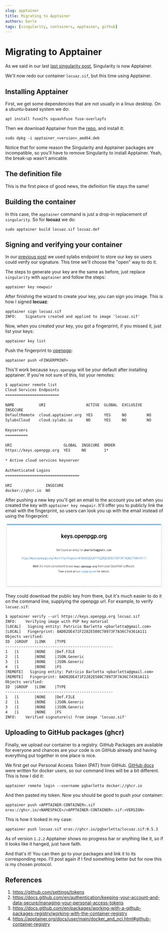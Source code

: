 ```yaml
---
slug: apptainer
title: Migrating to Apptainer
authors: barle
tags: [singularity, containers, apptainer, github]
---
```


# Migrating to Apptainer

As we said in our last [last singularity post](/blog/singularity_upload),
Singularity is now Apptainer.

We'll now redo our container `locuaz.sif`, but this time using Apptainer.

## Installing Apptainer

First, we get some dependencies that are not usually in a linux desktop. On a 
ubuntu-based system we do:

```
apt install fuse2fs squashfuse fuse-overlayfs
```

Then we download Apptainer from the [repo](https://github.com/apptainer/apptainer/releases), and install it:

```
sudo dpkg -i apptainer_<version>_amd64.deb
```

Notice that for some reason the Singularity and Apptainer packages are incompatible, so you'll have to remove Singularity to install Apptainer.
Yeah, the break-up wasn't amicable.

## The definition file

This is the first piece of good news, the definition file stays the same!

## Building the container

In this case, the `apptainer` command is just a drop-in replacement of `singularity`.
So for **locuaz** we do:

```
sudo apptainer build locuaz.sif locuaz.def 
```

## Signing and verifying your container

In our [previous post](/blog/singularity_upload) we used sylabs endpoint to store
our key so users could verify our signature. This time we'll choose the "open"
way to do it.

The steps to generate your key are the same as before, just replace `singularity` with `apptainer` and follow the steps:

```
apptainer key newpair
```

After finishing the wizard to create your key, you can sign you image.
This is how I signed **locuaz**:

```
apptainer sign locuaz.sif
INFO:    Signature created and applied to image 'locuaz.sif'
```

Now, when you created your key, you got a fingerprint, if you missed it,
just list your keys:

```
apptainer key list
```

Push the fingerprint to [openpgp](https://keys.openpgp.org/):

```
apptainer push <FINGERPRINT>
```

This'll work because `keys.openpgp` will be your default after installing apptainer.
If you're not sure of this, list your remotes:

```
$ apptainer remote list
Cloud Services Endpoints
========================

NAME           URI                  ACTIVE  GLOBAL  EXCLUSIVE  INSECURE
DefaultRemote  cloud.apptainer.org  YES     YES     NO         NO
SylabsCloud    cloud.sylabs.io      NO      YES     NO         NO

Keyservers
==========

URI                       GLOBAL  INSECURE  ORDER
https://keys.openpgp.org  YES     NO        1*

* Active cloud services keyserver

Authenticated Logins
=================================

URI               INSECURE
docker://ghcr.io  NO
```

After pushing a new key you'll get an email to the account you set when you created
the key with `apptainer key newpair`. It'll offer you to publicly link the email with
the fingerprint, so users can look you up with the email instead of using the fingerprint:

![](static/openpgp_key.png)


They could download the public key from there, but it's much easier to do it
on the command line, supplying the openpgp url. For example, to verify `locuaz.sif`:

```
$ apptainer verify --url https://keys.openpgp.org locuaz.sif 
INFO:    Verifying image with PGP key material
[LOCAL]   Signing entity: Patricio Barletta <pbarletta@gmail.com>
[LOCAL]   Fingerprint: 8AD02DE471F2282E508C78973F7A36C74361A111
Objects verified:
ID  |GROUP   |LINK    |TYPE
------------------------------------------------
1   |1       |NONE    |Def.FILE
2   |1       |NONE    |JSON.Generic
3   |1       |NONE    |JSON.Generic
4   |1       |NONE    |FS
[REMOTE]   Signing entity: Patricio Barletta <pbarletta@gmail.com>
[REMOTE]   Fingerprint: 8AD02DE471F2282E508C78973F7A36C74361A111
Objects verified:
ID  |GROUP   |LINK    |TYPE
------------------------------------------------
1   |1       |NONE    |Def.FILE
2   |1       |NONE    |JSON.Generic
3   |1       |NONE    |JSON.Generic
4   |1       |NONE    |FS
INFO:    Verified signature(s) from image 'locuaz.sif'
```

## Uploading to GitHub packages (ghcr)

Finally, we upload our container to a registry. GitHub Packages are available
for everyone and chances are your code is on GitHub already and having everything
put together in one place is nice.

We first get our Personal Access Token (PAT) from GitHub. 
[GitHub docs](https://docs.github.com/en/packages/working-with-a-github-packages-registry/working-with-the-container-registry)
were written for docker users, so our command lines will be a bit different.
This is how I did it:

```
apptainer remote login --username pgbarletta docker://ghcr.io
```

And then pasted my token. Now you should be good to push your container:

```
apptainer push <APPTAINER-CONTAINER>.sif oras://ghcr.io/<NAMESPACE>/<APPTAINER-CONTAINER>.sif:<VERSION>
```

This is how it looked in my case:

```
apptainer push locuaz.sif oras://ghcr.io/pgbarletta/locuaz.sif:0.5.3
```

As of version `1.2.2` Apptainer shows no progress bar or anything like it,
so if it looks like it hanged, just have faith.

And that's it! You can then go to your packages and link it to its corresponding
repo. I'll post again if I find something better but for now this is my chosen protocol.

## References

1. https://github.com/settings/tokens
2. https://docs.github.com/en/authentication/keeping-your-account-and-data-secure/managing-your-personal-access-tokens
3. https://docs.github.com/en/packages/working-with-a-github-packages-registry/working-with-the-container-registry
4. https://apptainer.org/docs/user/main/docker_and_oci.html#github-container-registry
